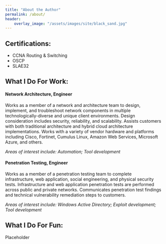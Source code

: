 ```yaml
---
title: "About the Author"
permalink: /about/
header:
    overlay_image: "/assets/images/site/black_sand.jpg"
---
```

## Certifications:
* CCNA Routing & Switching
* OSCP
* SLAE32

## What I Do For Work:
#### Network Architecture, Engineer
Works as a member of a network and architecture team to design, implement, and troubleshoot network components in multiple technologically-diverse and unique client environments. Design consideration includes security, reliability, and scalability. Assists customers with both traditional architecture and hybrid cloud architecture implementations. Works with a variety of vendor hardware and platforms including Cisco, Fortinet, Cumulus Linux, Amazon Web Services, Microsoft Azure, and others.

*Areas of interest include: Automation; Tool development*

#### Penetration Testing, Engineer
Works as a member of a penetration testing team to complete infrastructure, web application, social engineering, and physical security tests. Infrastructure and web application penetration tests are performed across public and private networks. Communicates penetration test findings and technical vulnerability remediation steps to customers.

*Areas of interest include: Windows Active Directory; Exploit development; Tool development*

## What I Do For Fun:
Placeholder

